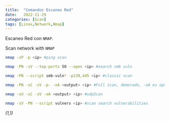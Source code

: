 ```yaml
---
title:  "Comandos Escaneo Red"
date:   2022-11-29
categories: [Scan]
tags: [Linux,Network,Nmap]
---
```


Escaneo Red con `NMAP`. 

Scan network with `NMAP`
``` bash
nmap -sP -p <ip> #ping scan

nmap -PN -sV --top-ports 50 --open <ip> #search smb vuln

nmap -PN --script smb-vuln* -p139,445 <ip> #classic scan

nmap -PN -sC -sV -p- -oA <output> <ip> #Full scan, demorado, -oA es opcional

nmap -sU -sC -sV -oA <output> <ip> #udpScan

nmap -sV -PN --script vulners <ip> #scan search vulnerabilities
```


*(1,1)*